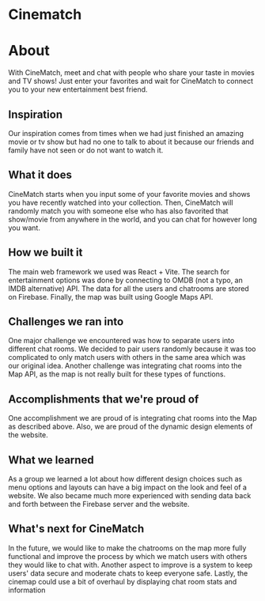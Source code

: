 # Cinematch

# About

With CineMatch, meet and chat with people who share your taste in movies and TV shows! Just enter your favorites and wait for CineMatch to connect you to your new entertainment best friend.

## Inspiration

Our inspiration comes from times when we had just finished an amazing movie or tv show but had no one to talk to about it because our friends and family have not seen or do not want to watch it.

## What it does

CineMatch starts when you input some of your favorite movies and shows you have recently watched into your collection. Then, CineMatch will randomly match you with someone else who has also favorited that show/movie from anywhere in the world, and you can chat for however long you want.

## How we built it

The main web framework we used was React + Vite. The search for entertainment options was done by connecting to OMDB (not a typo, an IMDB alternative) API. The data for all the users and chatrooms are stored on Firebase. Finally, the map was built using Google Maps API.

## Challenges we ran into

One major challenge we encountered was how to separate users into different chat rooms. We decided to pair users randomly because it was too complicated to only match users with others in the same area which was our original idea. Another challenge was integrating chat rooms into the Map API, as the map is not really built for these types of functions.

## Accomplishments that we're proud of

One accomplishment we are proud of is integrating chat rooms into the Map as described above. Also, we are proud of the dynamic design elements of the website.

## What we learned

As a group we learned a lot about how different design choices such as menu options and layouts can have a big impact on the look and feel of a website. We also became much more experienced with sending data back and forth between the Firebase server and the website.

## What's next for CineMatch

In the future, we would like to make the chatrooms on the map more fully functional and improve the process by which we match users with others they would like to chat with. Another aspect to improve is a system to keep users' data secure and moderate chats to keep everyone safe. Lastly, the cinemap could use a bit of overhaul by displaying chat room stats and information
